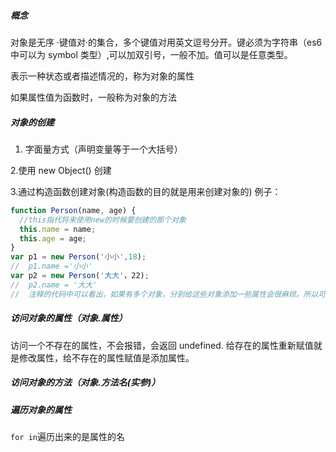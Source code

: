 ##### 概念

对象是无序 ·键值对·的集合，多个键值对用英文逗号分开。键必须为字符串（es6 中可以为 symbol 类型）,可以加双引号，一般不加。值可以是任意类型。

表示一种状态或者描述情况的，称为对象的属性

如果属性值为函数时，一般称为对象的方法

##### 对象的创建

1. 字面量方式（声明变量等于一个大括号）

2.使用 new Object() 创建

3.通过构造函数创建对象(构造函数的目的就是用来创建对象的)
例子：

```js
function Person(name, age) {
  //this指代将来使用new的时候要创建的那个对象
  this.name = name;
  this.age = age;
}
var p1 = new Person('小小',18);
//  p1.name ='小小'
var p2 = new Person('大大'，22);
//  p2.name = '大大'
//  注释的代码中可以看出，如果有多个对象，分别给这些对象添加一些属性会很麻烦。所以可以在构造函数中添加属性。要想给p1和p2同时添加一个name属性。但是p1和p2在new Person()之前是不知道的(还未被创建)，所以需要一个东西来指代将来要创建的那个对象（比如p1和p2）。这时就用到来this.
```

##### 访问对象的属性（对象.属性）

访问一个不存在的属性，不会报错，会返回 undefined.
给存在的属性重新赋值就是修改属性，给不存在的属性赋值是添加属性。

##### 访问对象的方法（对象.方法名(实参)）

##### 遍历对象的属性

`for in`遍历出来的是属性的名
